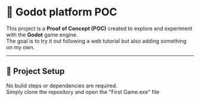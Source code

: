 # 🌌 Godot platform POC

This project is a **Proof of Concept (POC)** created to explore and experiment with the **Godot** game engine.  
The goal is to try it out following a web tutorial but also adding something on my own.

---

## 🚀 Project Setup

No build steps or dependencies are required.  
Simply clone the repository and open the "First Game.exe" file
